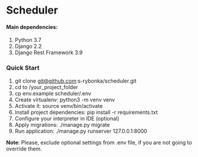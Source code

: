 # Scheduler

#### Main dependencies: ####
1. Python 3.7
2. Django 2.2
3. Django Rest Framework 3.9
### Quick Start ###
1. git clone git@github.com:s-rybonka/scheduler.git
2. cd to /your_project_folder
3. cp env.example scheduler/.env
4. Create virtualenv: python3 -m venv venv
5. Activate it: source venv/bin/activate
6. Install project dependencies: pip install -r requirements.txt
7. Configure your interpreter in IDE (optional)
8. Apply migrations: ./manage.py migrate
9. Run application: ./manage.py runserver 127.0.0.1:8000

**Note**: Please, exclude optional settings from .env file, if you are not going to override them.
